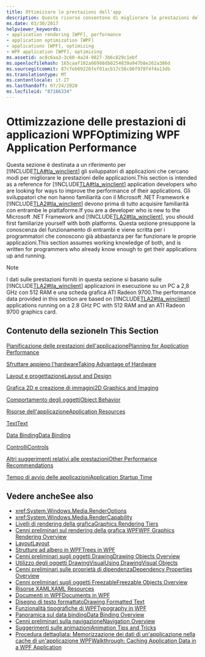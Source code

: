 ```yaml
---
title: Ottimizzare le prestazioni dell'app
description: Queste risorse consentono di migliorare le prestazioni delle applicazioni Windows Presentation Foundation, ad esempio la pianificazione delle prestazioni e l'utilizzo dell'hardware.
ms.date: 03/30/2017
helpviewer_keywords:
- application rendering [WPF], performance
- application optimization [WPF]
- applications [WPF], optimizing
- WPF application [WPF], optimizing
ms.assetid: ac8c6aa3-3c68-4a24-9827-3b6c829c1ebf
ms.openlocfilehash: 165caaf102a66988db0254839a947b8e262a386d
ms.sourcegitcommit: 87cfeb69226fef01acb17c56c86f978f4f4a13db
ms.translationtype: MT
ms.contentlocale: it-IT
ms.lasthandoff: 07/24/2020
ms.locfileid: "87166334"
---
```

# <a name="optimizing-wpf-application-performance"></a><span data-ttu-id="166d6-103">Ottimizzazione delle prestazioni di applicazioni WPF</span><span class="sxs-lookup"><span data-stu-id="166d6-103">Optimizing WPF Application Performance</span></span>
<span data-ttu-id="166d6-104">Questa sezione è destinata a un riferimento per [!INCLUDE[TLA#tla_winclient](../../../../includes/tlasharptla-winclient-md.md)] gli sviluppatori di applicazioni che cercano modi per migliorare le prestazioni delle applicazioni.</span><span class="sxs-lookup"><span data-stu-id="166d6-104">This section is intended as a reference for [!INCLUDE[TLA#tla_winclient](../../../../includes/tlasharptla-winclient-md.md)] application developers who are looking for ways to improve the performance of their applications.</span></span> <span data-ttu-id="166d6-105">Gli sviluppatori che non hanno familiarità con il Microsoft .NET Framework e [!INCLUDE[TLA2#tla_winclient](../../../../includes/tla2sharptla-winclient-md.md)] devono prima di tutto acquisire familiarità con entrambe le piattaforme.</span><span class="sxs-lookup"><span data-stu-id="166d6-105">If you are a developer who is new to the Microsoft .NET Framework and [!INCLUDE[TLA2#tla_winclient](../../../../includes/tla2sharptla-winclient-md.md)], you should first familiarize yourself with both platforms.</span></span> <span data-ttu-id="166d6-106">Questa sezione presuppone la conoscenza del funzionamento di entrambi e viene scritta per i programmatori che conoscono già abbastanza per far funzionare le proprie applicazioni.</span><span class="sxs-lookup"><span data-stu-id="166d6-106">This section assumes working knowledge of both, and is written for programmers who already know enough to get their applications up and running.</span></span>  
  
> [!NOTE]
> <span data-ttu-id="166d6-107">I dati sulle prestazioni forniti in questa sezione si basano sulle [!INCLUDE[TLA2#tla_winclient](../../../../includes/tla2sharptla-winclient-md.md)] applicazioni in esecuzione su un PC a 2,8 GHz con 512 RAM e una scheda grafica ATI Radeon 9700.</span><span class="sxs-lookup"><span data-stu-id="166d6-107">The performance data provided in this section are based on [!INCLUDE[TLA2#tla_winclient](../../../../includes/tla2sharptla-winclient-md.md)] applications running on a 2.8 GHz PC with 512 RAM and an ATI Radeon 9700 graphics card.</span></span>  
  
## <a name="in-this-section"></a><span data-ttu-id="166d6-108">Contenuto della sezione</span><span class="sxs-lookup"><span data-stu-id="166d6-108">In This Section</span></span>  
 [<span data-ttu-id="166d6-109">Pianificazione delle prestazioni dell'applicazione</span><span class="sxs-lookup"><span data-stu-id="166d6-109">Planning for Application Performance</span></span>](planning-for-application-performance.md)  
  
 [<span data-ttu-id="166d6-110">Sfruttare appieno l'hardware</span><span class="sxs-lookup"><span data-stu-id="166d6-110">Taking Advantage of Hardware</span></span>](optimizing-performance-taking-advantage-of-hardware.md)  
  
 [<span data-ttu-id="166d6-111">Layout e progettazione</span><span class="sxs-lookup"><span data-stu-id="166d6-111">Layout and Design</span></span>](optimizing-performance-layout-and-design.md)  
  
 [<span data-ttu-id="166d6-112">Grafica 2D e creazione di immagini</span><span class="sxs-lookup"><span data-stu-id="166d6-112">2D Graphics and Imaging</span></span>](optimizing-performance-2d-graphics-and-imaging.md)  
  
 [<span data-ttu-id="166d6-113">Comportamento degli oggetti</span><span class="sxs-lookup"><span data-stu-id="166d6-113">Object Behavior</span></span>](optimizing-performance-object-behavior.md)  
  
 [<span data-ttu-id="166d6-114">Risorse dell'applicazione</span><span class="sxs-lookup"><span data-stu-id="166d6-114">Application Resources</span></span>](optimizing-performance-application-resources.md)  
  
 [<span data-ttu-id="166d6-115">Text</span><span class="sxs-lookup"><span data-stu-id="166d6-115">Text</span></span>](optimizing-performance-text.md)  
  
 [<span data-ttu-id="166d6-116">Data Binding</span><span class="sxs-lookup"><span data-stu-id="166d6-116">Data Binding</span></span>](optimizing-performance-data-binding.md)  
  
 [<span data-ttu-id="166d6-117">Controlli</span><span class="sxs-lookup"><span data-stu-id="166d6-117">Controls</span></span>](optimizing-performance-controls.md)  
  
 [<span data-ttu-id="166d6-118">Altri suggerimenti relativi alle prestazioni</span><span class="sxs-lookup"><span data-stu-id="166d6-118">Other Performance Recommendations</span></span>](optimizing-performance-other-recommendations.md)  
  
 [<span data-ttu-id="166d6-119">Tempo di avvio delle applicazioni</span><span class="sxs-lookup"><span data-stu-id="166d6-119">Application Startup Time</span></span>](application-startup-time.md)  
  
## <a name="see-also"></a><span data-ttu-id="166d6-120">Vedere anche</span><span class="sxs-lookup"><span data-stu-id="166d6-120">See also</span></span>

- <xref:System.Windows.Media.RenderOptions>
- <xref:System.Windows.Media.RenderCapability>
- [<span data-ttu-id="166d6-121">Livelli di rendering della grafica</span><span class="sxs-lookup"><span data-stu-id="166d6-121">Graphics Rendering Tiers</span></span>](graphics-rendering-tiers.md)
- [<span data-ttu-id="166d6-122">Cenni preliminari sul rendering della grafica WPF</span><span class="sxs-lookup"><span data-stu-id="166d6-122">WPF Graphics Rendering Overview</span></span>](../graphics-multimedia/wpf-graphics-rendering-overview.md)
- [<span data-ttu-id="166d6-123">Layout</span><span class="sxs-lookup"><span data-stu-id="166d6-123">Layout</span></span>](layout.md)
- [<span data-ttu-id="166d6-124">Strutture ad albero in WPF</span><span class="sxs-lookup"><span data-stu-id="166d6-124">Trees in WPF</span></span>](trees-in-wpf.md)
- [<span data-ttu-id="166d6-125">Cenni preliminari sugli oggetti Drawing</span><span class="sxs-lookup"><span data-stu-id="166d6-125">Drawing Objects Overview</span></span>](../graphics-multimedia/drawing-objects-overview.md)
- [<span data-ttu-id="166d6-126">Utilizzo degli oggetti DrawingVisual</span><span class="sxs-lookup"><span data-stu-id="166d6-126">Using DrawingVisual Objects</span></span>](../graphics-multimedia/using-drawingvisual-objects.md)
- [<span data-ttu-id="166d6-127">Cenni preliminari sulle proprietà di dipendenza</span><span class="sxs-lookup"><span data-stu-id="166d6-127">Dependency Properties Overview</span></span>](dependency-properties-overview.md)
- [<span data-ttu-id="166d6-128">Cenni preliminari sugli oggetti Freezable</span><span class="sxs-lookup"><span data-stu-id="166d6-128">Freezable Objects Overview</span></span>](freezable-objects-overview.md)
- [<span data-ttu-id="166d6-129">Risorse XAML</span><span class="sxs-lookup"><span data-stu-id="166d6-129">XAML Resources</span></span>](../../../desktop-wpf/fundamentals/xaml-resources-define.md)
- [<span data-ttu-id="166d6-130">Documenti in WPF</span><span class="sxs-lookup"><span data-stu-id="166d6-130">Documents in WPF</span></span>](documents-in-wpf.md)
- [<span data-ttu-id="166d6-131">Disegno di testo formattato</span><span class="sxs-lookup"><span data-stu-id="166d6-131">Drawing Formatted Text</span></span>](drawing-formatted-text.md)
- [<span data-ttu-id="166d6-132">Funzionalità tipografiche di WPF</span><span class="sxs-lookup"><span data-stu-id="166d6-132">Typography in WPF</span></span>](typography-in-wpf.md)
- [<span data-ttu-id="166d6-133">Panoramica sul data binding</span><span class="sxs-lookup"><span data-stu-id="166d6-133">Data Binding Overview</span></span>](../../../desktop-wpf/data/data-binding-overview.md)
- [<span data-ttu-id="166d6-134">Cenni preliminari sulla navigazione</span><span class="sxs-lookup"><span data-stu-id="166d6-134">Navigation Overview</span></span>](../app-development/navigation-overview.md)
- [<span data-ttu-id="166d6-135">Suggerimenti sulle animazioni</span><span class="sxs-lookup"><span data-stu-id="166d6-135">Animation Tips and Tricks</span></span>](../graphics-multimedia/animation-tips-and-tricks.md)
- [<span data-ttu-id="166d6-136">Procedura dettagliata: Memorizzazione dei dati di un'applicazione nella cache di un'applicazione WPF</span><span class="sxs-lookup"><span data-stu-id="166d6-136">Walkthrough: Caching Application Data in a WPF Application</span></span>](walkthrough-caching-application-data-in-a-wpf-application.md)

